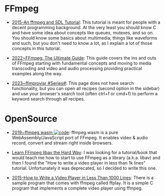 # FFmpeg

- [2015-An ffmpeg and SDL Tutorial](http://dranger.com/ffmpeg/): This tutorial is meant for people with a decent programming background. At the very least you should know C and have some idea about concepts like queues, mutexes, and so on. You should know some basics about multimedia; things like waveforms and such, but you don't need to know a lot, as I explain a lot of those concepts in this tutorial.

- [2022~FFmpeg: The Ultimate Guide](https://img.ly/blog/ultimate-guide-to-ffmpeg/): This guide covers the ins and outs of FFmpeg starting with fundamental concepts and moving to media transcoding and video and audio processing providing practical examples along the way.

- [2023~ffmprovisr #Series#](https://amiaopensource.github.io/ffmprovisr/): This page does not have search functionality, but you can open all recipes (second option in the sidebar) and use your browser's search tool (often ctrl+f or cmd+f) to perform a keyword search through all recipes.

# OpenSource

- [2019~ffmpeg.wasm ![code](https://ng-tech.icu/assets/code.svg)](https://ffmpegwasm.github.io/): ffmpeg.wasm is a pure WebAssembly/JavaScript port of FFmpeg. It enables video & audio record, convert and stream right inside browsers.

- [Learn FFmpeg libav the Hard Way](https://parg.co/UkX): I was looking for a tutorial/book that would teach me how to start to use FFmpeg as a library (a.k.a. libav) and then I found the "How to write a video player in less than 1k lines" tutorial. Unfortunately it was deprecated, so I decided to write this one.

- [2015-How to Write a Video Player in Less Than 1000 Lines](http://dranger.com/ffmpeg/ffmpeg.html): There is a sample program that comes with ffmpeg called ffplay. It is a simple C program that implements a complete video player using ffmpeg.
